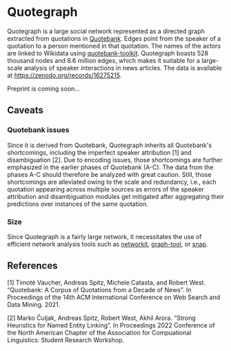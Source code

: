# Quotegraph
Quotegraph is a large social network represented as a directed graph extracted from quotations in [Quotebank](https://zenodo.org/record/4277311). Edges point from the speaker of a quotation to a person mentioned in that quotation. The names of the actors are linked to Wikidata using [quotebank-toolkit](https://github.com/epfl-dlab/quotebank-toolkit). Quotegraph boasts 528 thousand nodes and 8.6 million edges, which makes it suitable for a large-scale analysis of speaker interactions in news articles. The data is available at https://zenodo.org/records/16275215.

Preprint is coming soon...

## Caveats
### Quotebank issues
Since it is derived from Quotebank, Quotegraph inherits all Quotebank's shortcomings, including the imperfect speaker attribution [1] and disambiguation [2]. Due to encoding issues, those shortcomings are further emphasized in the earlier phases of Quotebank (A-C). The data from the phases A-C should therefore be analyzed with great caution. Still, those shortcomings are alleviated owing to the scale and redundancy, i.e., each quotation appearing across multiple sources as errors of the speaker attribution and disambiguation modules get mitigated after aggregating their predictions over instances of the same quotation.

### Size
Since Quotegraph is a fairly large network, it necessitates the use of efficient network analysis tools such as [networkit](https://networkit.github.io/), [graph-tool](https://graph-tool.skewed.de/), or [snap](http://snap.stanford.edu/snappy/index.html).

## References
[1] Timoté Vaucher, Andreas Spitz, Michele Catasta, and Robert West. “Quotebank: A Corpus of Quotations from a Decade of News”. In Proceedings of the 14th ACM International Conference on Web Search and Data Mining. 2021.

[2] Marko Čuljak, Andreas Spitz, Robert West, Akhil Arora. “Strong Heuristics for Named Entity Linking”. In Proceedings 2022 Conference of the North American Chapter of the Association for Compuational Linguistics: Student Research Workshop.

